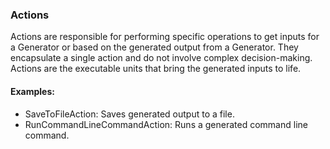 ### Actions

Actions are responsible for performing specific operations to get inputs for a Generator or based on the generated output from a Generator. They encapsulate a single action and do not involve complex decision-making. Actions are the executable units that bring the generated inputs to life.

#### Examples:

- SaveToFileAction: Saves generated output to a file.
- RunCommandLineCommandAction: Runs a generated command line command.

